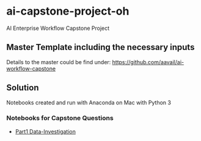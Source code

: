 # ai-capstone-project-oh
AI Enterprise Workflow Capstone Project 

## Master Template including the necessary inputs
Details to the master could be find under: 
https://github.com/aavail/ai-workflow-capstone

## Solution

Notebooks created and run with Anaconda on Mac with Python 3

### Notebooks for Capstone Questions
* [Part1 Data-Investigation](/notebooks/Part1-Data-Investigation.ipynb)

